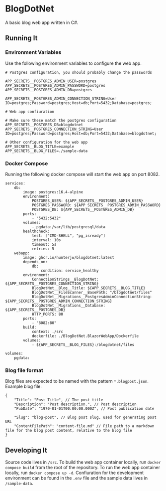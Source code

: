 # BlogDotNet

A basic blog web app written in C#.

## Running It

### Environment Variables

Use the following environment variables to configure the web app.

```
# Postgres configuration, you should probably change the passwords

APP_SECRETS__POSTGRES_ADMIN_USER=postgres
APP_SECRETS__POSTGRES_ADMIN_PASSWORD=postgres
APP_SECRETS__POSTGRES_ADMIN_DB=postgres

APP_SECRETS__POSTGRES_ADMIN_CONNECTION_STRING=User ID=postgres;Password=postgres;Host=db;Port=5432;Database=postgres;

# Web app confiuration

# Make sure these match the postgres configuration
APP_SECRETS__POSTGRES_DB=blogdotnet
APP_SECRETS__POSTGRES_CONNECTION_STRING=User ID=postgres;Password=postgres;Host=db;Port=5432;Database=blogdotnet;

# Other configuration for the web app
APP_SECRETS__BLOG_TITLE=example
APP_SECRETS__BLOG_FILES=./sample-data

```

### Docker Compose

Running the following docker compose will start the web app on port 8082.

```
services:
    db:
        image: postgres:16.4-alpine
        environment:
            POSTGRES_USER: ${APP_SECRETS__POSTGRES_ADMIN_USER}
            POSTGRES_PASSWORD: ${APP_SECRETS__POSTGRES_ADMIN_PASSWORD}
            POSTGRES_DB: ${APP_SECRETS__POSTGRES_ADMIN_DB}
        ports:
            - "5432:5432"
        volumes:
            - pgdata:/var/lib/postgresql/data
        healthcheck:
            test: ["CMD-SHELL", "pg_isready"]
            interval: 10s
            timeout: 5s
            retries: 5
    webapp:
        image: ghcr.io/hunterjw/blogdotnet:latest
        depends_on:
            db:
                condition: service_healthy
        environment:
            ConnectionStrings__BlogDotNet: ${APP_SECRETS__POSTGRES_CONNECTION_STRING}
            BlogDotNet__Blog__Title: ${APP_SECRETS__BLOG_TITLE}
            BlogDotNet__FileScanner__BasePath: "/blogdotnet/files"
            BlogDotNet__Migrations__PostgresAdminConnectionString: ${APP_SECRETS__POSTGRES_ADMIN_CONNECTION_STRING}
            BlogDotNet__Migrations__Database: ${APP_SECRETS__POSTGRES_DB}
            HTTP_PORTS: 80
        ports:
            - "8082:80"
        build: 
            context: ./src
            dockerfile: ./BlogDotNet.BlazorWebApp/Dockerfile
        volumes:
            - ${APP_SECRETS__BLOG_FILES}:/blogdotnet/files

volumes:
    pgdata:
```

### Blog file format

Blog files are expected to be named with the pattern `*.blogpost.json`. Example blog file:

```
{
	"Title": "Post Title", // The post title
	"Description": "Post description.", // Post description
	"PubDate": "1970-01-01T00:00:00.000Z", // Post publication date
	
	"Slug": "blog-post", // Blog post slug, used for generating post URL
	"ContentFilePath": "content-file.md" // File path to a markdown file for the blog post content, relative to the blog file
}
```

## Developing It

Source code lives in `/src`. To build the web app container locally, run `docker compose build` from the root of the repository. To run the web app container locally, run `docker compose up -d`. Confiuration for the development environment can be found in the `.env` file and the sample data lives in `/sample-data`. 
